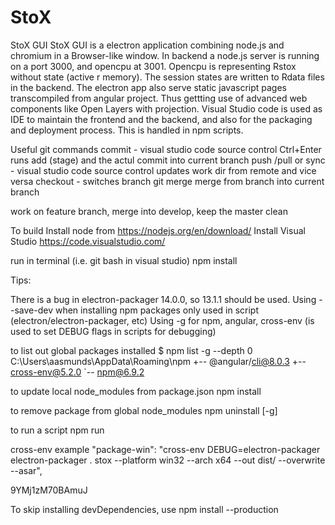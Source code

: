 # StoX
StoX GUI
StoX GUI is a electron application combining node.js and chromium in a Browser-like window. In backend a node.js server is running on a port 3000, and opencpu at 3001. Opencpu is representing Rstox without state (active r memory). The session states are written to Rdata files in the backend. The electron app also serve static javascript pages transcompiled from angular project. Thus gettting use of advanced web components like Open Layers with projection. Visual Studio code is used as IDE to maintain the frontend and the backend, and also for the packaging and deployment process. This is handled in npm scripts.

Useful git commands
commit - visual studio code source control Ctrl+Enter runs add (stage) and the actul commit into current branch
push /pull or sync - visual studio code source control updates work dir from remote and vice versa
checkout - switches branch
git merge <branch> merge from branch into current branch  

work on feature branch, merge into develop, keep the master clean

To build
Install node from https://nodejs.org/en/download/
Install Visual Studio https://code.visualstudio.com/

run in terminal (i.e. git bash in visual studio) 
npm install

Tips:

There is a bug in electron-packager 14.0.0, so 13.1.1 should be used.
Using --save-dev when installing npm packages only used in script (electron/electron-packager, etc)
Using -g for npm, angular, cross-env (is used to set DEBUG flags in scripts for debugging)

to list out global packages installed
$ npm list -g --depth 0
C:\Users\aasmunds\AppData\Roaming\npm
+-- @angular/cli@8.0.3
+-- cross-env@5.2.0
`-- npm@6.9.2

to update local node_modules from package.json
npm install 

to remove package from global node_modules
npm uninstall [-g] <package>

to run a script
npm run <scriptname>

cross-env example
"package-win": "cross-env DEBUG=electron-packager electron-packager . stox --platform win32 --arch x64 --out dist/ --overwrite  --asar",


9YMj1zM70BAmuJ


To skip installing devDependencies, use npm install --production